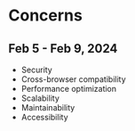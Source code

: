 # Concerns

## Feb 5 - Feb 9, 2024

- Security
- Cross-browser compatibility
- Performance optimization
- Scalability
- Maintainability
- Accessibility